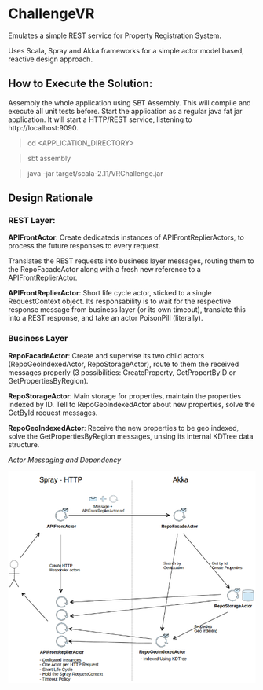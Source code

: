 ChallengeVR
===================

Emulates a simple REST service for Property Registration System.

Uses Scala, Spray and Akka frameworks for a simple actor model based, reactive design approach.

## How to Execute the Solution:

Assembly the whole application using SBT Assembly. This will compile and execute all unit tests before.
Start the application as a regular java fat jar application. It will start a HTTP/REST service, listening to http://localhost:9090.


> cd \<APPLICATION_DIRECTORY\>

> sbt assembly

> java -jar target/scala-2.11/VRChallenge.jar



## Design Rationale

### REST Layer:

**APIFrontActor**: Create dedicateds instances of APIFrontReplierActors, to process the future responses to every request. 

Translates the REST requests into business layer messages, routing them to the RepoFacadeActor along with a fresh new reference to a APIFrontReplierActor.

**APIFrontReplierActor**: Short life cycle actor, sticked to a single RequestContext object. Its responsability is to wait for the respective response message from business layer (or its own timeout), translate this into a REST response, and take an actor PoisonPill (literally).

### Business Layer

**RepoFacadeActor**: Create and supervise its two child actors (RepoGeoIndexedActor, RepoStorageActor), route to them the received messages properly (3 possibilities: CreateProperty, GetPropertByID or GetPropertiesByRegion).

**RepoStorageActor**: Main storage for properties, maintain the properties indexed by ID. Tell to RepoGeoIndexedActor about new properties, solve the GetById request messages.

**RepoGeoIndexedActor**: Receive the new properties to be geo indexed, solve the GetPropertiesByRegion messages, unsing its internal KDTree data structure.


*Actor Messaging and Dependency*

![](https://raw.githubusercontent.com/darciopacifico/ChallengeVR/master/diagram.png)
